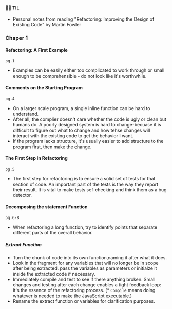 #### 🙋‍♀️ TIL 
- Personal notes from reading "Refactoring: Improving the Design of Existing Code" by Martin Fowler

### Chaper 1
#### Refactoring: A First Example
`pg.1`
- Examples can be easily either too complicated to work through or small enough to be comprehensible - do not look like it's worthwhile.

#### Comments on the Starting Program
`pg.4`
- On a larger scale program, a single inline function can be hard to understand.
- After all, the complier doesn't care whether the code is ugly or clean but humans do. 
  A poorly designed system is hard to change-becuase it is difficult to figure out what to change and how tehse changes will interact with the existing code to get the behavior I want.
- If the program lacks structure, it's usually easier to add structure to the program first, then make the change.

#### The First Step in Refactoring
`pg.5`
- The first step for refactoring is to ensure a solid set of tests for that section of code. An important part of the tests is the way they report their result.
  It is vital to make tests sef-checking and think them as a bug detector. 


#### Decomposing the statement Function
`pg.6-8`
- When refactoring a long function, try to identify points that separate different parts of the overall behavior.
##### Extract Function
- Turn the chunk of code into its own function,naming it after what it does.
- Look in the fragment for any variables that will no longer be in scope after being extracted. pass the variables as parameters or initialze it inside the extracted code if necessary.
- Immediately compile and test to see if there anything broken. Small changes and testing after each change enables a tight feedback loop: it's the essence of the refactoring process.
 (* `Compile` means doing whatever is needed to make the JavaScript executable.)
- Rename the extract function or variables for clarification purposes.
 
